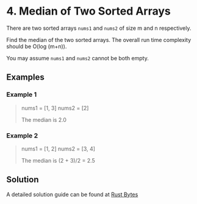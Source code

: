 # 4. Median of Two Sorted Arrays

There are two sorted arrays `nums1` and `nums2` of size m and n respectively.

Find the median of the two sorted arrays. The overall run time complexity should be O(log (m+n)).

You may assume `nums1` and `nums2` cannot be both empty.

## Examples

### Example 1

> nums1 = [1, 3]
> nums2 = [2]
> 
> The median is 2.0

### Example 2

> nums1 = [1, 2]
> nums2 = [3, 4]
> 
> The median is (2 + 3)/2 = 2.5

## Solution

A detailed solution guide can be found at [Rust Bytes](https://andrewleverette.github.io/median-of-two-sorted-arrays/)